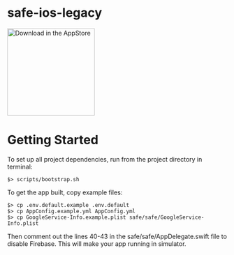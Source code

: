 # safe-ios-legacy 

[<img src="https://user-images.githubusercontent.com/1630974/54477357-3ef93080-4807-11e9-9af5-d7c1311e7da5.png" alt="Download in the AppStore" width="200">](https://appstore.com/gnosissafesmartwallet)

# Getting Started

To set up all project dependencies, run from the project directory in terminal:

```
$> scripts/bootstrap.sh
```

To get the app built, copy example files:

```
$> cp .env.default.example .env.default
$> cp AppConfig.example.yml AppConfig.yml
$> cp GoogleService-Info.example.plist safe/safe/GoogleService-Info.plist
```

Then comment out the lines 40-43 in the safe/safe/AppDelegate.swift file to disable Firebase. This will make your app running in simulator.
